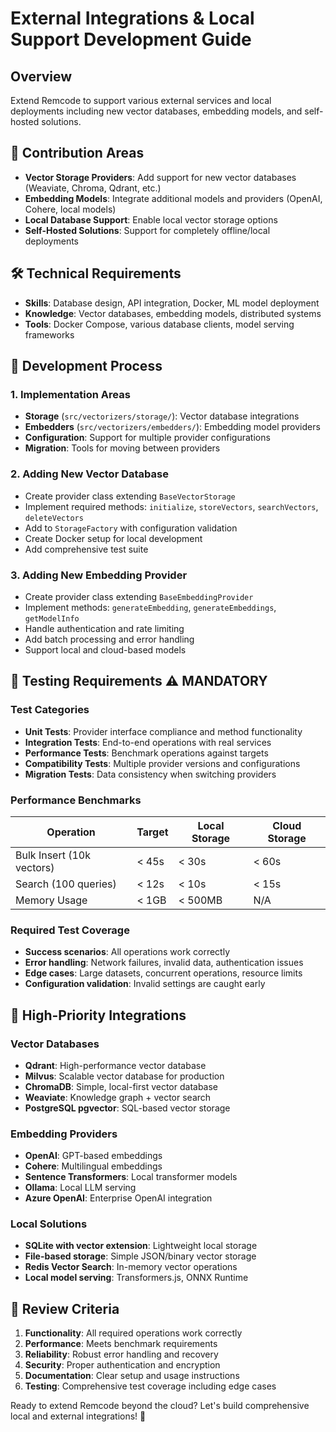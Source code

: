 # External Integrations & Local Support Development Guide

## Overview
Extend Remcode to support various external services and local deployments including new vector databases, embedding models, and self-hosted solutions.

## 🎯 Contribution Areas
- **Vector Storage Providers**: Add support for new vector databases (Weaviate, Chroma, Qdrant, etc.)
- **Embedding Models**: Integrate additional models and providers (OpenAI, Cohere, local models)
- **Local Database Support**: Enable local vector storage options
- **Self-Hosted Solutions**: Support for completely offline/local deployments

## 🛠️ Technical Requirements
- **Skills**: Database design, API integration, Docker, ML model deployment
- **Knowledge**: Vector databases, embedding models, distributed systems
- **Tools**: Docker Compose, various database clients, model serving frameworks

## 📝 Development Process

### 1. Implementation Areas
- **Storage** (`src/vectorizers/storage/`): Vector database integrations
- **Embedders** (`src/vectorizers/embedders/`): Embedding model providers
- **Configuration**: Support for multiple provider configurations
- **Migration**: Tools for moving between providers

### 2. Adding New Vector Database
- Create provider class extending `BaseVectorStorage`
- Implement required methods: `initialize`, `storeVectors`, `searchVectors`, `deleteVectors`
- Add to `StorageFactory` with configuration validation
- Create Docker setup for local development
- Add comprehensive test suite

### 3. Adding New Embedding Provider
- Create provider class extending `BaseEmbeddingProvider`
- Implement methods: `generateEmbedding`, `generateEmbeddings`, `getModelInfo`
- Handle authentication and rate limiting
- Add batch processing and error handling
- Support local and cloud-based models

## 🧪 Testing Requirements ⚠️ **MANDATORY**

### Test Categories
- **Unit Tests**: Provider interface compliance and method functionality
- **Integration Tests**: End-to-end operations with real services
- **Performance Tests**: Benchmark operations against targets
- **Compatibility Tests**: Multiple provider versions and configurations
- **Migration Tests**: Data consistency when switching providers

### Performance Benchmarks
| Operation | Target | Local Storage | Cloud Storage |
|-----------|---------|---------------|---------------|
| Bulk Insert (10k vectors) | < 45s | < 30s | < 60s |
| Search (100 queries) | < 12s | < 10s | < 15s |
| Memory Usage | < 1GB | < 500MB | N/A |

### Required Test Coverage
- **Success scenarios**: All operations work correctly
- **Error handling**: Network failures, invalid data, authentication issues
- **Edge cases**: Large datasets, concurrent operations, resource limits
- **Configuration validation**: Invalid settings are caught early

## 🎯 High-Priority Integrations

### Vector Databases
- **Qdrant**: High-performance vector database
- **Milvus**: Scalable vector database for production
- **ChromaDB**: Simple, local-first vector database
- **Weaviate**: Knowledge graph + vector search
- **PostgreSQL pgvector**: SQL-based vector storage

### Embedding Providers
- **OpenAI**: GPT-based embeddings
- **Cohere**: Multilingual embeddings
- **Sentence Transformers**: Local transformer models
- **Ollama**: Local LLM serving
- **Azure OpenAI**: Enterprise OpenAI integration

### Local Solutions
- **SQLite with vector extension**: Lightweight local storage
- **File-based storage**: Simple JSON/binary vector storage
- **Redis Vector Search**: In-memory vector operations
- **Local model serving**: Transformers.js, ONNX Runtime

## 🤝 Review Criteria
1. **Functionality**: All required operations work correctly
2. **Performance**: Meets benchmark requirements
3. **Reliability**: Robust error handling and recovery
4. **Security**: Proper authentication and encryption
5. **Documentation**: Clear setup and usage instructions
6. **Testing**: Comprehensive test coverage including edge cases

Ready to extend Remcode beyond the cloud? Let's build comprehensive local and external integrations! 🚀

